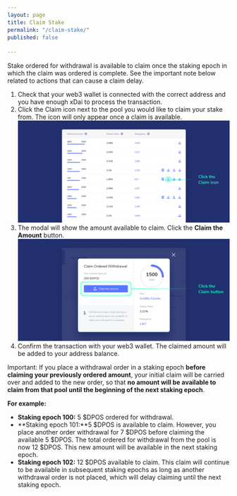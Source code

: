 ```yaml
---
layout: page
title: Claim Stake
permalink: "/claim-stake/"
published: false

---
```

Stake ordered for withdrawal is available to claim once the staking epoch in which the claim was ordered is complete. See the important note below related to actions that can cause a claim delay.

1. Check that your web3 wallet is connected with the correct address and you have enough xDai to process the transaction.
2. Click the Claim icon next to the pool you would like to claim your stake from. The icon will only appear once a claim is available.  
   ![](/uploads/0443bac2580f272b88c41ace451179192d76cffe_2_1380x664.png)
3. The modal will show the amount available to claim. Click the **Claim the Amount** button. ![](/uploads/97b4c3050bce7fcdb6824b2866e5b6bf800f7422_2_1380x664.png)
4. Confirm the transaction with your web3 wallet. The claimed amount will be added to your address balance.

Important: If you place a withdrawal order in a staking epoch **before claiming your previously ordered amount**, your initial claim will be carried over and added to the new order, so that **no amount will be available to claim from that pool until the beginning of the next staking epoch**.

**For example:**

* **Staking epoch 100:** 5 $DPOS ordered for withdrawal.
* **Staking epoch 101:**5 $DPOS is available to claim. However, you place another order withdrawal for 7 $DPOS before claiming the available 5 $DPOS. The total ordered for withdrawal from the pool is now 12 $DPOS. This new amount will be available in the next staking epoch.
* **Staking epoch 102:** 12 $DPOS available to claim. This claim will continue to be available in subsequent staking epochs as long as another withdrawal order is not placed, which will delay claiming until the next staking epoch.